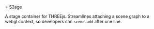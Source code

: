 = S3age

A stage container for THREEjs. Streamlines attaching a scene graph to a webgl context, so developers can `scene.add` after one line.
